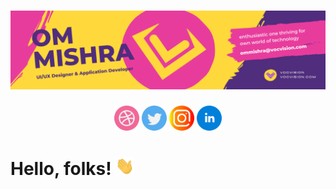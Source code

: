 # [![Om Mishra Header](https://github.com/ommishraa/ommishraa/blob/main/assets/Header.png)](https://vocvision.com/)

<p align='center'>
<a href="https://dribbble.com/Om_mishraa"><img height="40" src="https://github.com/ommishraa/ommishraa/blob/main/assets/icons/dribbble.svg?raw=true"></a>
<a href="https://twitter.com/Om_Vocvision"><img height="40" src="https://github.com/ommishraa/ommishraa/blob/main/assets/icons/twitter.svg?raw=true"></a>
<a href="https://www.instagram.com/om_vocvision/"><img height="40" src="https://github.com/ommishraa/ommishraa/blob/main/assets/icons/instagram.svg?raw=true"></a>
<a href="https://www.linkedin.com/in/om-mishra-827143205/"><img height="40" src="https://github.com/ommishraa/ommishraa/blob/main/assets/icons/iconmonstr-linkedin-4%201.svg?raw=true"></a>
</p>

# Hello, folks! <img src="https://github.com/ommishraa/ommishraa/blob/main/assets/wave.gif" width="30px">
